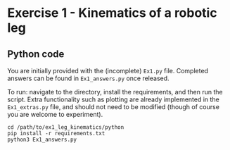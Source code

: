 # Exercise 1 - Kinematics of a robotic leg 

## Python code

You are initially provided with the (incomplete) `Ex1.py` file. Completed answers can be found in `Ex1_answers.py` once released.

To run: navigate to the directory, install the requirements, and then run the script. Extra functionality such as plotting are already implemented in the `Ex1_extras.py` file, and should not need to be modified (though of course you are welcome to experiment).


```
cd /path/to/ex1_leg_kinematics/python
pip install -r requirements.txt
python3 Ex1_answers.py
```



